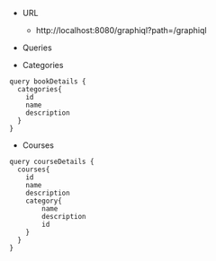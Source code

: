 - URL
  - http://localhost:8080/graphiql?path=/graphiql

- Queries
- Categories
```
query bookDetails {
  categories{
    id
    name
    description
  }
}
```
- Courses
```
query courseDetails {
  courses{
    id
    name
    description
    category{
        name
        description
        id
    }
  }
}
```